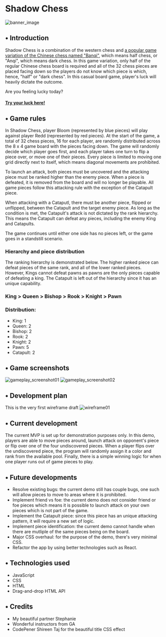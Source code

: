# Shadow Chess

![banner_image](https://i.imgur.com/GUqHeTq.png)
## • Introduction
Shadow Chess is a combination of the western chess and [a popular game variation of the Chinese chess named "Banqi"](https://en.wikipedia.org/wiki/Banqi), which means half chess, or "Anqi", which means dark chess. In this game variation, only half of the regular Chinese chess board is required and all of the 32 chess pieces are placed facing down so the players do not know which piece is which, hence, "half" or "dark chess". In this casual board game, player's luck will heavily dictate the outcome. 

Are you feeling lucky today? 
#### [Try your luck here!](https://buudee625.github.io/proj-shadow-chess/)

## • Game rules
In Shadow Chess, player Bloom (represented by blue pieces) will play against player Redd (represented by red pieces). At the start of the game, a total of 32 chess pieces, 16 for each player, are randomly distributed across the 8 x 4 game board with the pieces facing down. The game will randomly decide which player goes first, and each player takes one turn to flip a piece over, or move one of their pieces. Every piece is limited to moving one grid directly next to itself, which means diagonal movements are prohibited. 

To launch an attack, both pieces must be uncovered and the attacking piece must be ranked higher than the enemy piece. When a piece is defeated, it is removed from the board and will no longer be playable. All game pieces follow this attacking rule with the exception of the Catapult piece.

When attacking with a Cataputl, there must be another piece, flipped or unflipped, between the Catapult and the target enemy piece. As long as the condition is met, the Catapult's attack is not dictated by the rank hierarchy. This means the Catapult can defeat any pieces, including the enemy King and Catapults.

The game continues until either one side has no pieces left, or the game goes in a standstill scenario.

### Hierarchy and piece distribution
The ranking hierarchy is demonstrated below. The higher ranked piece can defeat pieces of the same rank, and all of the lower ranked pieces. However, Kings cannot defeat pawns as pawns are the only pieces capable of defeating a king. The Catapult is left out of the hierarchy since it has an unique capability.

### King > Queen > Bishop > Rook > Knight > Pawn

### Distribution:

* King: 1
* Queen: 2
* Bishop: 2
* Rook: 2
* Knight: 2
* Pawn: 5
* Catapult: 2

## • Game screenshots
![gameplay_screenshot01](https://i.imgur.com/DgvGoQJ.png)
![gameplay_screenshot02](https://i.imgur.com/Uc8Bgbs.png)

## • Development plan
This is the very first wireframe draft
![wireframe01](https://i.imgur.com/1TEVRE4.png)

## • Current development
The current MVP is set up for demonstration purposes only. In this demo, players are able to move pieces around, launch attack on opponent's piece or flip over one of the four undiscovered pieces. When a player flips over the undiscovered piece, the program will randomly assign it a color and rank from the available pool. Finally, there is a simple winning logic for when one player runs out of game pieces to play. 

## • Future developments
  * Resolve existing bugs: the current demo still has couple bugs, one such will allow pieces to move to areas where it is prohibited.
  * Implement friend vs foe: the current demo does not consider friend or foe pieces which means it is possible to launch attack on your own pieces which is not part of the game.
  * Implement the Catapult piece: since this piece has an unique attacking pattern, it will require a new set of logic.
  * Implement piece identification: the current demo cannot handle when there are mutliple of the same pieces being on the board.
  * Major CSS overhaul: for the purpose of the demo, there's very minimal CSS.
  * Refactor the app by using better technologies such as React.

## • Technologies used
* JavaScript
* CSS
* HTML
* Drag-and-drop HTML API

## • Credits
* My beautiful partner Stephanie
* Wonderful instructors from GA
* CodePener Shireen Taj for the beautiful title CSS effect
